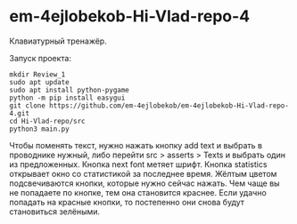 # em-4ejlobekob-Hi-Vlad-repo-4
Клавиатурный тренажёр.

Запуск проекта:

```
mkdir Review_1
sudo apt update 
sudo apt install python-pygame
python -m pip install easygui
git clone https://github.com/em-4ejlobekob/em-4ejlobekob-Hi-Vlad-repo-4.git
cd Hi-Vlad-repo/src
python3 main.py
```

Чтобы поменять текст, нужно нажать кнопку add text и выбрать в проводнике нужный, либо перейти src > asserts > Texts и выбрать один из предложенных. 
Кнопка next font метяет шрифт. 
Кнопка statistics открывает окно со статистикой за последнее время.
Жёлтым цветом подсвечиваются кнопки, которые нужно сейчас нажать.
Чем чаще вы не попадаете по кнопке, тем она становится краснее. Если удачно попадать на красные кнопки, то постепенно они снова будут становиться зелёными.
